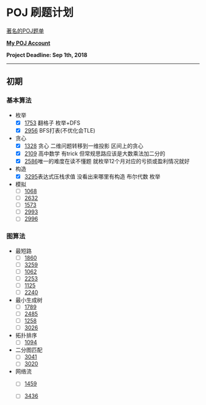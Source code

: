 # POJ 刷题计划
[著名的POJ题单](https://vjudge.net/article/6)

**[My POJ Account](http://poj.org/userstatus?user_id=ReStartercc)**

**Project Deadline: Sep 1th, 2018**

-----------

## 初期

### 基本算法

- 枚举
    - [x] [1753](https://github.com/NewReStarter/Training/tree/master/POJ/1753) 翻格子 枚举+DFS
    - [x] [2956](https://github.com/NewReStarter/Training/tree/master/POJ/2956) BFS打表(不优化会TLE)
- 贪心
    - [x] [1328](https://github.com/NewReStarter/Training/tree/master/POJ/1328) 贪心 二维问题转移到一维投影 区间上的贪心
    - [x] [2109](https://github.com/NewReStarter/Training/tree/master/POJ/2109) 高中数学 有trick 但常规思路应该是大数乘法加二分的
    - [x] [2586](https://github.com/NewReStarter/Training/tree/master/POJ/2586)唯一的难度在读不懂题  就枚举12个月对应的亏损或盈利情况就好
- 构造
    - [x] [3295](https://github.com/NewReStarter/Training/tree/master/POJ/3295)表达式压栈求值  没看出来哪里有构造  布尔代数  枚举
- 模拟
    - [ ] [1068](https://github.com/NewReStarter/Training/tree/master/POJ/1068)
    - [ ] [2632](https://github.com/NewReStarter/Training/tree/master/POJ/2632)
    - [ ] [1573](https://github.com/NewReStarter/Training/tree/master/POJ/1573)
    - [ ] [2993](https://github.com/NewReStarter/Training/tree/master/POJ/2993)
    - [ ] [2996](https://github.com/NewReStarter/Training/tree/master/POJ/2996)

### 图算法
- 最短路
    - [ ] [1860](https://github.com/NewReStarter/Training/tree/master/POJ/1860)
    - [ ] [3259](https://github.com/NewReStarter/Training/tree/master/POJ/3259)
    - [ ] [1062](https://github.com/NewReStarter/Training/tree/master/POJ/1062)
    - [ ] [2253](https://github.com/NewReStarter/Training/tree/master/POJ/2253)
    - [ ] [1125](https://github.com/NewReStarter/Training/tree/master/POJ/1125)
    - [ ] [2240](https://github.com/NewReStarter/Training/tree/master/POJ/2240)
- 最小生成树
    - [ ] [1789](https://github.com/NewReStarter/Training/tree/master/POJ/1789)
    - [ ] [2485](https://github.com/NewReStarter/Training/tree/master/POJ/2485)
    - [ ] [1258](https://github.com/NewReStarter/Training/tree/master/POJ/1258)
    - [ ] [3026](https://github.com/NewReStarter/Training/tree/master/POJ/3026)
- 拓扑排序
    - [ ] [1094](https://github.com/NewReStarter/Training/tree/master/POJ/1094)
- 二分图匹配
    - [ ] [3041](https://github.com/NewReStarter/Training/tree/master/POJ/3041)
    - [ ] [3020](https://github.com/NewReStarter/Training/tree/master/POJ/3020)
- 网络流
    - [ ] [1459](https://github.com/NewReStarter/Training/tree/master/POJ/3041)
    - [ ] [3436](https://github.com/NewReStarter/Training/tree/master/POJ/3020)


